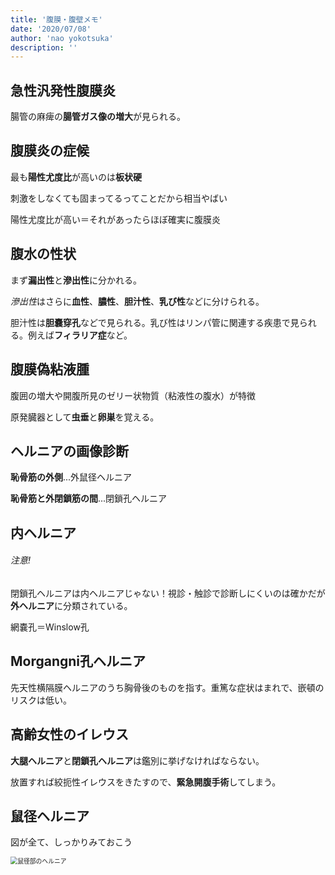 ```yaml
---
title: '腹膜・腹壁メモ'
date: '2020/07/08'
author: 'nao yokotsuka'
description: ''
---
```


## 急性汎発性腹膜炎

腸管の麻痺の**腸管ガス像の増大**が見られる。

## 腹膜炎の症候

最も**陽性尤度比**が高いのは**板状硬**

刺激をしなくても固まってるってことだから相当やばい

陽性尤度比が高い＝それがあったらほぼ確実に腹膜炎

## 腹水の性状

まず**漏出性**と**滲出性**に分かれる。

*滲出性*はさらに**血性**、**膿性**、**胆汁性**、**乳び性**などに分けられる。

胆汁性は**胆嚢穿孔**などで見られる。乳び性はリンパ管に関連する疾患で見られる。例えば**フィラリア症**など。

## 腹膜偽粘液腫

腹囲の増大や開腹所見のゼリー状物質（粘液性の腹水）が特徴

原発臓器として**虫垂**と**卵巣**を覚える。

## ヘルニアの画像診断

**恥骨筋の外側**...外鼠径ヘルニア

**恥骨筋と外閉鎖筋の間**...閉鎖孔ヘルニア

## 内ヘルニア

###### 注意!

閉鎖孔ヘルニアは内ヘルニアじゃない！視診・触診で診断しにくいのは確かだが**外ヘルニア**に分類されている。

網嚢孔＝Winslow孔

## Morgangni孔ヘルニア

先天性横隔膜ヘルニアのうち胸骨後のものを指す。重篤な症状はまれで、嵌頓のリスクは低い。

## 高齢女性のイレウス

**大腿ヘルニア**と**閉鎖孔ヘルニア**は鑑別に挙げなければならない。

放置すれば絞扼性イレウスをきたすので、**緊急開腹手術**してしまう。

## 鼠径ヘルニア

図が全て、しっかりみておこう

<img src="http://d280wcvpuqrtqr.cloudfront.net/20200709_110920.png" alt="鼠径部のヘルニア" style="zoom:70%;" />

## 
